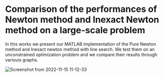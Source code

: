 # Comparison of the performances of Newton method and Inexact Newton method on a large-scale problem

In this works we present our MATLAB implementation of the Pure Newton method and Inexact newton method with line 
search. We test them on an unconstrained optimization problem and we compare their results through variouis graphs.

![Screenshot from 2022-11-15 11-12-33](https://user-images.githubusercontent.com/58294122/201893120-eac0359b-e6ca-4538-affb-4a0ec8e1caa4.png)


